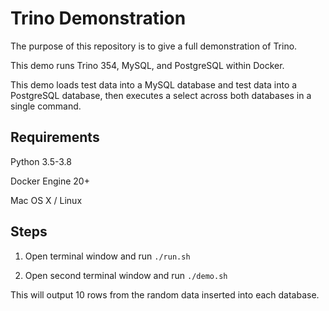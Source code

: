 # Trino Demonstration

The purpose of this repository is to give a full demonstration of Trino.

This demo runs Trino 354, MySQL, and PostgreSQL within Docker.

This demo loads test data into a MySQL database and test data into a PostgreSQL database, then executes a select across both databases in a single command.

## Requirements

Python 3.5-3.8

Docker Engine 20+

Mac OS X / Linux

## Steps

1. Open terminal window and run `./run.sh`

1. Open second terminal window and run `./demo.sh`

This will output 10 rows from the random data inserted into each database.

